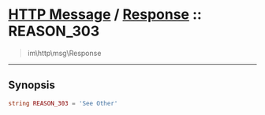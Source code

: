 # [HTTP Message](http.md) / [Response](http-Response.md) :: REASON_303
 > im\http\msg\Response
____

## Synopsis
```php
string REASON_303 = 'See Other'
```
